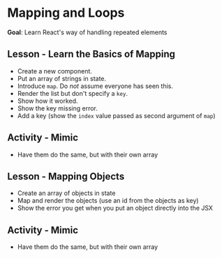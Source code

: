 # Mapping and Loops

**Goal**: Learn React's way of handling repeated elements

## Lesson - Learn the Basics of Mapping

* Create a new component.
* Put an array of strings in state.
* Introduce `map`. Do *not* assume everyone has seen this.
* Render the list but don't specify a `key`.
* Show how it worked.
* Show the key missing error.
* Add a key (show the `index` value passed as second argument of `map`)

## Activity - Mimic

* Have them do the same, but with their own array

## Lesson - Mapping Objects

* Create an array of objects in state
* Map and render the objects (use an id from the objects as key)
* Show the error you get when you put an object directly into the JSX

## Activity - Mimic

* Have them do the same, but with their own array